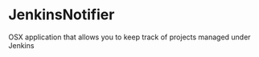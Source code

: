 JenkinsNotifier
===============

OSX application that allows you to keep track of projects managed under Jenkins
